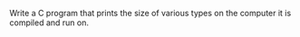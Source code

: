 Write a C program that prints the size of various types on the computer it is compiled and run on. 
